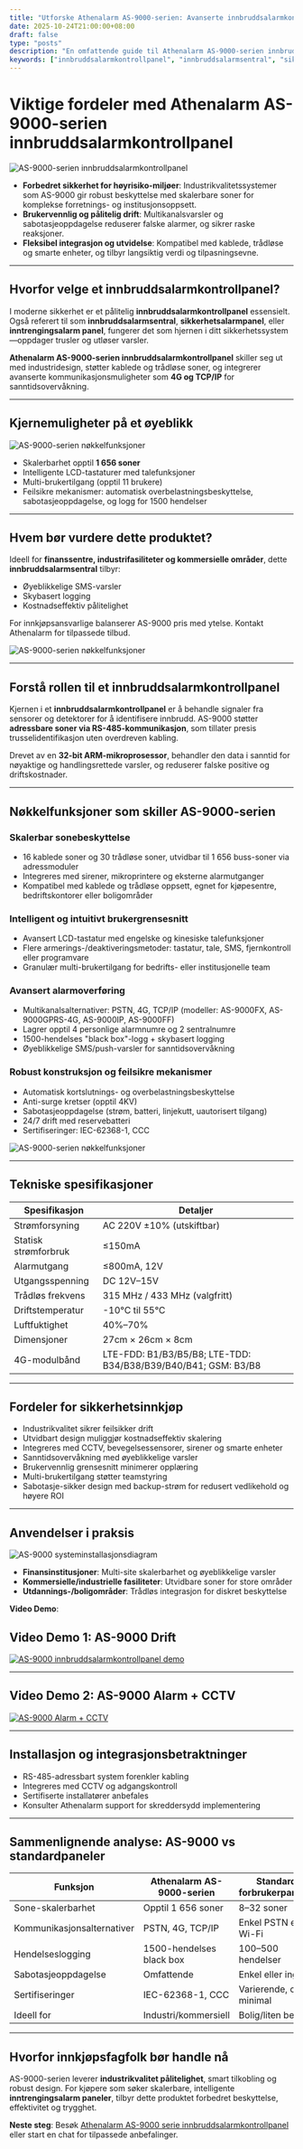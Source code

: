 ```yaml
---
title: "Utforske Athenalarm AS-9000-serien: Avanserte innbruddsalarmkontrollpaneler"
date: 2025-10-24T21:00:00+08:00
draft: false
type: "posts"
description: "En omfattende guide til Athenalarm AS-9000-serien innbruddsalarmkontrollpanel, ideell for industriell, kommersiell og bolig sikkerhet. Lær om nøkkelfunksjoner, fordeler og innkjøpsfordeler."
keywords: ["innbruddsalarmkontrollpanel", "innbruddsalarmsentral", "sikkerhetsalarmpanel", "inntrengingsalarm panel"]
---
```


# Viktige fordeler med Athenalarm AS-9000-serien innbruddsalarmkontrollpanel

![AS-9000-serien innbruddsalarmkontrollpanel](https://athenalarm.com/wp-content/uploads/2022/02/Athenalarm-alarm-control-panel.jpg)

- **Forbedret sikkerhet for høyrisiko-miljøer**: Industrikvalitetssystemer som AS-9000 gir robust beskyttelse med skalerbare soner for komplekse forretnings- og institusjonsoppsett.  
- **Brukervennlig og pålitelig drift**: Multikanalsvarsler og sabotasjeoppdagelse reduserer falske alarmer, og sikrer raske reaksjoner.  
- **Fleksibel integrasjon og utvidelse**: Kompatibel med kablede, trådløse og smarte enheter, og tilbyr langsiktig verdi og tilpasningsevne.  

---

## Hvorfor velge et innbruddsalarmkontrollpanel?

I moderne sikkerhet er et pålitelig **innbruddsalarmkontrollpanel** essensielt. Også referert til som **innbruddsalarmsentral**, **sikkerhetsalarmpanel**, eller **inntrengingsalarm panel**, fungerer det som hjernen i ditt sikkerhetssystem—oppdager trusler og utløser varsler.  

**Athenalarm AS-9000-serien innbruddsalarmkontrollpanel** skiller seg ut med industridesign, støtter kablede og trådløse soner, og integrerer avanserte kommunikasjonsmuligheter som **4G og TCP/IP** for sanntidsovervåkning.

---

## Kjernemuligheter på et øyeblikk

![AS-9000-serien nøkkelfunksjoner](https://athenalarm.com/wp-content/uploads/2025/10/Athenalarm-alarm-control-panel-1.jpg)

- Skalerbarhet opptil **1 656 soner**  
- Intelligente LCD-tastaturer med talefunksjoner  
- Multi-brukertilgang (opptil 11 brukere)  
- Feilsikre mekanismer: automatisk overbelastningsbeskyttelse, sabotasjeoppdagelse, og logg for 1500 hendelser  

---

## Hvem bør vurdere dette produktet?

Ideell for **finanssentre, industrifasiliteter og kommersielle områder**, dette **innbruddsalarmsentral** tilbyr:  
- Øyeblikkelige SMS-varsler  
- Skybasert logging  
- Kostnadseffektiv pålitelighet  

For innkjøpsansvarlige balanserer AS-9000 pris med ytelse. Kontakt Athenalarm for tilpassede tilbud.

![AS-9000-serien nøkkelfunksjoner](https://athenalarm.com/wp-content/uploads/2025/10/Athenalarm-alarm-control-panel-2-scaled.jpg)

---

## Forstå rollen til et innbruddsalarmkontrollpanel

Kjernen i et **innbruddsalarmkontrollpanel** er å behandle signaler fra sensorer og detektorer for å identifisere innbrudd. AS-9000 støtter **adressbare soner via RS-485-kommunikasjon**, som tillater presis trusselidentifikasjon uten overdreven kabling.  

Drevet av en **32-bit ARM-mikroprosessor**, behandler den data i sanntid for nøyaktige og handlingsrettede varsler, og reduserer falske positive og driftskostnader.

---

## Nøkkelfunksjoner som skiller AS-9000-serien

### Skalerbar sonebeskyttelse
- 16 kablede soner og 30 trådløse soner, utvidbar til 1 656 buss-soner via adressmoduler  
- Integreres med sirener, mikroprintere og eksterne alarmutganger  
- Kompatibel med kablede og trådløse oppsett, egnet for kjøpesentre, bedriftskontorer eller boligområder  

### Intelligent og intuitivt brukergrensesnitt
- Avansert LCD-tastatur med engelske og kinesiske talefunksjoner  
- Flere armerings-/deaktiveringsmetoder: tastatur, tale, SMS, fjernkontroll eller programvare  
- Granulær multi-brukertilgang for bedrifts- eller institusjonelle team  

### Avansert alarmoverføring
- Multikanalsalternativer: PSTN, 4G, TCP/IP (modeller: AS-9000FX, AS-9000GPRS-4G, AS-9000IP, AS-9000FF)  
- Lagrer opptil 4 personlige alarmnumre og 2 sentralnumre  
- 1500-hendelses "black box"-logg + skybasert logging  
- Øyeblikkelige SMS/push-varsler for sanntidsovervåkning  

### Robust konstruksjon og feilsikre mekanismer
- Automatisk kortslutnings- og overbelastningsbeskyttelse  
- Anti-surge kretser (opptil 4KV)  
- Sabotasjeoppdagelse (strøm, batteri, linjekutt, uautorisert tilgang)  
- 24/7 drift med reservebatteri  
- Sertifiseringer: IEC-62368-1, CCC  

![AS-9000-serien nøkkelfunksjoner](https://athenalarm.com/wp-content/uploads/2025/10/Athenalarm-alarm-control-panel-3.jpg)

---

## Tekniske spesifikasjoner

| Spesifikasjon | Detaljer |
|---------------|---------|
| Strømforsyning | AC 220V ±10% (utskiftbar) |
| Statisk strømforbruk | ≤150mA |
| Alarmutgang | ≤800mA, 12V |
| Utgangsspenning | DC 12V–15V |
| Trådløs frekvens | 315 MHz / 433 MHz (valgfritt) |
| Driftstemperatur | -10°C til 55°C |
| Luftfuktighet | 40%–70% |
| Dimensjoner | 27cm × 26cm × 8cm |
| 4G-modulbånd | LTE-FDD: B1/B3/B5/B8; LTE-TDD: B34/B38/B39/B40/B41; GSM: B3/B8 |

---

## Fordeler for sikkerhetsinnkjøp

- Industrikvalitet sikrer feilsikker drift  
- Utvidbart design muliggjør kostnadseffektiv skalering  
- Integreres med CCTV, bevegelsessensorer, sirener og smarte enheter  
- Sanntidsovervåkning med øyeblikkelige varsler  
- Brukervennlig grensesnitt minimerer opplæring  
- Multi-brukertilgang støtter teamstyring  
- Sabotasje-sikker design med backup-strøm for redusert vedlikehold og høyere ROI  

---

## Anvendelser i praksis

![AS-9000 systeminstallasjonsdiagram](https://athenalarm.com/wp-content/uploads/2023/11/Large-scale-Bus-wire-Network-Alarm-System-Application-Architecture-Diagram.jpg)

- **Finansinstitusjoner**: Multi-site skalerbarhet og øyeblikkelige varsler  
- **Kommersielle/industrielle fasiliteter**: Utvidbare soner for store områder  
- **Utdannings-/boligområder**: Trådløs integrasjon for diskret beskyttelse  

**Video Demo**:

## Video Demo 1: AS-9000 Drift
[![AS-9000 innbruddsalarmkontrollpanel demo](https://img.youtube.com/vi/OG99LU33DYs/0.jpg)](https://www.youtube.com/watch?v=OG99LU33DYs)

---

## Video Demo 2: AS-9000 Alarm + CCTV
[![AS-9000 Alarm + CCTV](https://img.youtube.com/vi/FouMQpGDZNk/0.jpg)](https://www.youtube.com/shorts/FouMQpGDZNk)

---

## Installasjon og integrasjonsbetraktninger

- RS-485-adressbart system forenkler kabling  
- Integreres med CCTV og adgangskontroll  
- Sertifiserte installatører anbefales  
- Konsulter Athenalarm support for skreddersydd implementering  

---

## Sammenlignende analyse: AS-9000 vs standardpaneler

| Funksjon | Athenalarm AS-9000-serien | Standard forbrukerpanelet |
|---------|--------------------------|------------------------|
| Sone-skalerbarhet | Opptil 1 656 soner | 8–32 soner |
| Kommunikasjonsalternativer | PSTN, 4G, TCP/IP | Enkel PSTN eller Wi-Fi |
| Hendelseslogging | 1500-hendelses black box | 100–500 hendelser |
| Sabotasjeoppdagelse | Omfattende | Enkel eller ingen |
| Sertifiseringer | IEC-62368-1, CCC | Varierende, ofte minimal |
| Ideell for | Industri/kommersiell | Bolig/liten bedrift |

---

## Hvorfor innkjøpsfagfolk bør handle nå

AS-9000-serien leverer **industrikvalitet pålitelighet**, smart tilkobling og robust design. For kjøpere som søker skalerbare, intelligente **inntrengingsalarm paneler**, tilbyr dette produktet forbedret beskyttelse, effektivitet og trygghet.

**Neste steg**: Besøk [Athenalarm AS-9000 serie innbruddsalarmkontrollpanel](https://athenalarm.com/burglar-alarm/intrusion-alarm-panel/alarm-control-panel/) eller start en chat for tilpassede anbefalinger.
